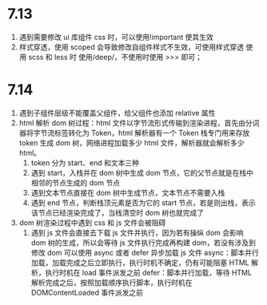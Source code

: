 <!--
 * @Date: 2020-07-13 22:11:38
 * @LastEditors: hanjiawang
 * @LastEditTime: 2020-07-14 19:19:24
-->

# 7.13

1.  遇到需要修改 ui 库组件 css 时，可以使用!important 使其生效
2.  样式穿透，使用 scoped 会导致修改自组件样式不生效，可使用样式穿透 使用 scss 和 less 时 使用/deep/，不使用时使用 >>> 即可；

# 7.14

1.  遇到子组件层级不能覆盖父组件，给父组件也添加 relative 属性
2.  html 解析 dom 树过程：html 文件以字节流形式传输到渲染进程，首先由分词器将字节流标签转化为 Token，html 解析器有一个 Token 栈专门用来存放 token 生成 dom 树，网络进程加载多少 html 文件，解析器就会解析多少 html。
    1.  token 分为 start、end 和文本三种
    2.  遇到 start，入栈并在 dom 树中生成 dom 节点，它的父节点就是在栈中相邻的节点生成的 dom 节点
    3.  遇到文本节点直接在 dom 树中生成节点，文本节点不需要入栈
    4.  遇到 end 节点，判断栈顶元素是否为它的 start 节点，若是则出栈，表示该节点已经渲染完成了，当栈清空时 dom 树也就完成了
3.  dom 树渲染过程中遇到 css 和 js 文件会被阻碍
    1. 遇到 js 文件会直接去下载 js 文件并执行，因为若有操纵 dom 会影响 dom 树的生成，所以会等待 js 文件执行完成再构建 dom，若没有涉及到修改 dom 可以使用 async 或者 defer 异步加载 js 文件
       async：脚本并行加载，加载完成之后立即执行，执行时机不确定，仍有可能阻塞 HTML 解析，执行时机在 load 事件派发之前
       defer：脚本并行加载，等待 HTML 解析完成之后，按照加载顺序执行脚本，执行时机在 DOMContentLoaded 事件派发之前
